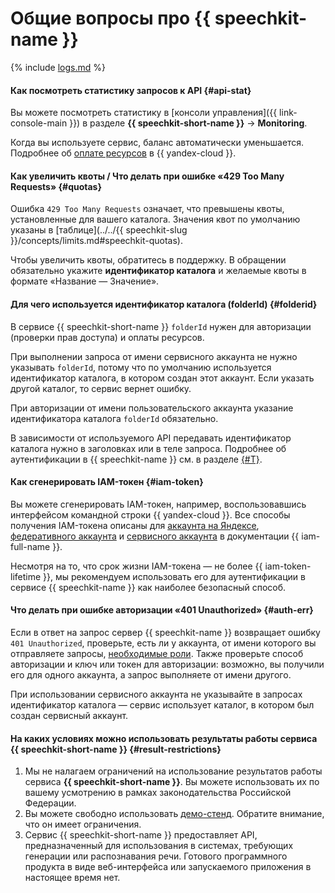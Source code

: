 # Общие вопросы про {{ speechkit-name }}

{% include [logs.md](../logs.md) %}

#### Как посмотреть статистику запросов к API {#api-stat}

Вы можете посмотреть статистику в [консоли управления]({{ link-console-main }}) в разделе **{{ speechkit-short-name }}** → **Monitoring**.

Когда вы используете сервис, баланс автоматически уменьшается. Подробнее об [оплате ресурсов](../../billing/payment/index.md) в {{ yandex-cloud }}.

#### Как увеличить квоты / Что делать при ошибке «429 Too Many Requests» {#quotas}

Ошибка `429 Too Many Requests` означает, что превышены квоты, установленные для вашего каталога. Значения квот по умолчанию указаны в [таблице](../../{{ speechkit-slug }}/concepts/limits.md#speechkit-quotas).

Чтобы увеличить квоты, обратитесь в поддержку. В обращении обязательно укажите **идентификатор каталога** и желаемые квоты в формате «Название — Значение».

#### Для чего используется идентификатор каталога (folderId) {#folderid}

В сервисе {{ speechkit-short-name }} `folderId` нужен для авторизации (проверки прав доступа) и оплаты ресурсов.

При выполнении запроса от имени сервисного аккаунта не нужно указывать `folderId`, потому что по умолчанию используется идентификатор каталога, в котором создан этот аккаунт. Если указать другой каталог, то сервис вернет ошибку.

При авторизации от имени пользовательского аккаунта указание идентификатора каталога `folderId` обязательно.

В зависимости от используемого API передавать идентификатор каталога нужно в заголовках или в теле запроса. Подробнее об аутентификации в {{ speechkit-name }} см. в разделе [{#T}](../../speechkit/concepts/auth.md).

#### Как сгенерировать IAM-токен {#iam-token}

Вы можете сгенерировать IAM-токен, например, воспользовавшись интерфейсом командной строки {{ yandex-cloud }}. Все способы получения IAM-токена описаны для [аккаунта на Яндексе](../../iam/operations/iam-token/create.md), [федеративного аккаунта](../../iam/operations/iam-token/create-for-federation.md) и [сервисного аккаунта](../../iam/operations/iam-token/create-for-sa.md) в документации {{ iam-full-name }}.

Несмотря на то, что срок жизни IAM-токена — не более {{ iam-token-lifetime }}, мы рекомендуем использовать его для аутентификации в сервисе {{ speechkit-name }} как наиболее безопасный способ.

#### Что делать при ошибке авторизации «401 Unauthorized» {#auth-err}

Если в ответ на запрос сервер {{ speechkit-name }} возвращает ошибку `401 Unauthorized`, проверьте, есть ли у аккаунта, от имени которого вы отправляете запросы, [необходимые роли](../../speechkit/security/index.md). Также проверьте способ авторизации и ключ или токен для авторизации: возможно, вы получили его для одного аккаунта, а запрос выполняете от имени другого.

При использовании сервисного аккаунта не указывайте в запросах идентификатор каталога — сервис использует каталог, в котором был создан сервисный аккаунт.

#### На каких условиях можно использовать результаты работы сервиса {{ speechkit-short-name }} {#result-restrictions}

1. Мы не налагаем ограничений на использование результатов работы сервиса **{{ speechkit-short-name }}**. Вы можете использовать их по вашему усмотрению в рамках законодательства Российской Федерации.
1. Вы можете свободно использовать [демо-стенд](/services/speechkit#demo). Обратите внимание, что он имеет ограничения.
1. Сервис {{ speechkit-short-name }} предоставляет API, предназначенный для использования в системах, требующих генерации или распознавания речи. Готового программного продукта в виде веб-интерфейса или запускаемого приложения в настоящее время нет.
